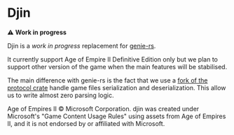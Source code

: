 # Djin

⚠️ **Work in progress**

Djin is a *work in progress* replacement for [genie-rs](https://github.com/SiegeEngineers/genie-rs).

It currently support Age of Empire II Definitive Edition only but we plan to support other version of the game
when the main features will be stabilised.

The main difference with genie-rs is the fact that we use a [fork of the protocol crate](https://github.com/oknozor/protocol)
handle game files  serialization and deserialization. This allow us to write almost zero parsing logic.


Age of Empires II © Microsoft Corporation. djin was created under Microsoft's "Game Content Usage Rules" using 
assets from Age of Empires II, and it is not endorsed by or affiliated with Microsoft.


